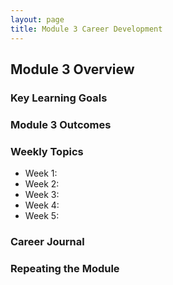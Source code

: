 ```yaml
---
layout: page
title: Module 3 Career Development
---
```


## Module 3 Overview

### Key Learning Goals

### Module 3 Outcomes

### Weekly Topics

* Week 1: 
* Week 2: 
* Week 3: 
* Week 4:
* Week 5: 

### Career Journal

### Repeating the Module

